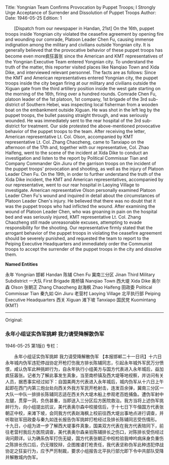 Title: Yongnian Team Confirms Provocation by Puppet Troops; I Strongly Urge Acceptance of Surrender and Dissolution of Puppet Troops
Author:
Date: 1946-05-25
Edition: 1

　　[Dispatch from our newspaper in Handan, 21st] On the 16th, puppet troops inside Yongnian city violated the ceasefire agreement by opening fire and wounding our comrade, Platoon Leader Chen Fu, causing immense indignation among the military and civilians outside Yongnian city. It is generally believed that the provocative behavior of these puppet troops has become even more疯狂嚣张 since the American and KMT representatives of the Yongnian Executive Team entered Yongnian city. To understand the truth of the matter, this reporter visited places like Nanqiao Town and Xida Dike, and interviewed relevant personnel. The facts are as follows: Since the KMT and American representatives entered Yongnian city, the puppet troops inside the city began firing at our military and civilians outside the Xiguan gate from the third artillery position inside the west gate starting on the morning of the 16th, firing over a hundred rounds. Comrade Chen Fu, platoon leader of the 1st platoon, 1st company, 1st brigade of the 3rd sub-district of Southern Hebei, was inspecting local fisherman from a wooden boat on the embankment outside Xiguan. He was shot in the left leg by the puppet troops, the bullet passing straight through, and was seriously wounded. He was immediately sent to the rear hospital of the 3rd sub-district for treatment. Our side protested the above-mentioned provocative behavior of the puppet troops to the team. After receiving the letter, American representative Lt. Col. Olson, accompanied by KMT representative Lt. Col. Zhang Chaozheng, came to Tanxiapo on the afternoon of the 17th and, together with our representative, Col. Zhao Haifeng, went to the scene of the incident at Xida Dike to conduct an investigation and listen to the report by Political Commissar Tian and Company Commander Qin Jiuru of the garrison troops on the incident of the puppet troops' provocation and shooting, as well as the injury of Platoon Leader Chen Fu.
    On the 19th, in order to further understand the truth of the Xida Dike incident, the KMT and American representatives, accompanied by our representative, went to our rear hospital in Laoying Village to investigate. American representative Olson personally examined Platoon Leader Chen Fu's wound and inquired in detail about the circumstances of Platoon Leader Chen's injury. He believed that there was no doubt that it was the puppet troops who had inflicted the wound. After examining the wound of Platoon Leader Chen, who was groaning in pain on the hospital bed and was seriously injured, KMT representative Lt. Col. Zhang Chaozheng still made unreasonable excuses, attempting to evade responsibility for the shooting. Our representative firmly stated that the arrogant behavior of the puppet troops in violating the ceasefire agreement should be severely punished, and requested the team to report to the Peiping Executive Headquarters and immediately order the Communist troops to accept the surrender of the puppet troops in the city and dissolve them.

**Named Entities**

永年  Yongnian
邯郸  Handan
陈辅  Chen Fu
冀南三分区  Jinan Third Military Subdistrict
一大队  First Brigade
南桥镇  Nanqiao Town
西大堤  Xida Dike
奥尔森  Olson
张朝正  Zhang Chaozheng
赵海枫  Zhao Haifeng
田政委  Political Commissar Tian
秦九如  Qin Jiuru
老营村  Laoying Village
北平执行部  Peiping Executive Headquarters
西关  Xiguan
滩下坡  Tanxiapo
国民党  Kuomintang (KMT)



<hr /> 

Original: 


### 永年小组证实伪军挑衅  我力请受降解散伪军

1946-05-25
第1版()
专栏：

　　永年小组证实伪军挑衅
    我力请受降解散伪军
    【本报邯郸二十一日讯】十六日永年城内伪军违犯停战协定开枪打伤我方排长陈辅同志，引起永年城外军民万分愤恨，咸认伪军此种挑衅行为，自永年执行小组美方与国方代表进入永年城后，益加疯狂嚣张。记者为了解此事发生真象，当至南桥镇及西大堤等地视察，并访问有关人员，据悉事实经过如下：自国美两方代表进入永年城后，城内伪军从十六日上午起即在西门内第三炮台处向西关外我方军民开枪射击，连发百余弹，冀南三分区一大队一中队一排排长陈辅同志适在西关外大堤木船上参观老百姓捕鱼。遭伪军射中左腿，贯穿一洞，负伤甚重，当即送入三分区后方医院救治。我方当将上述伪军挑衅行为，向小组提出抗议，美代表奥尔森中校接信后，于十七日下午偕国方代表张朝正中校，来滩下坡，会同我方代表赵海枫上校前往西大堤出事地点进行调查，并听取驻军田政委与秦九如连长报告伪军挑衅打枪经过及排长陈辅同志受伤情形。
    十九日，小组为进一步了解西大堤事件真象，国美双方代表在我方代表陪同下，前往老营村我后方医院调查，美代表奥尔森亲验陈辅排长之伤口，对陈排长受伤经过询问颇详。认为确系伪军打伤无疑，国方代表张朝正中校检验我呻吟病床身负重伤之陈排长伤口后，仍无理狡辩，企图推诿打枪责任，我代表坚称伪军此种违犯停战协定之狂妄行为，应予严厉制裁，要求小组报告北平执行部允即下令中共部队受降并解散城内伪军。

